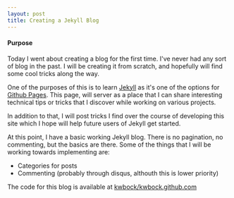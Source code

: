 ```yaml
---
layout: post
title: Creating a Jekyll Blog
---
```

#### Purpose
Today I went about creating a blog for the first time. I've never had any sort of blog in the past. I will be creating it from scratch, and hopefully will find some cool tricks along the way.

One of the purposes of this is to learn [Jekyll](http://jekyllrb.com/) as it's one of the options for [Github Pages](http://pages.github.com). This page, will server as a place that I can share interesting technical tips or tricks that I discover while working on various projects.

In addition to that, I will post tricks I find over the course of developing this site which I hope will help future users of Jekyll get started.

At this point, I have a basic working Jekyll blog. There is no pagination, no commenting, but the basics are there. Some of the things that I will be working towards implementing are:

* Categories for posts
* Commenting (probably through disqus, althouth this is lower priority)


The code for this blog is available at [kwbock/kwbock.github.com](http://github.com/kwbock/kwbock.github.com)